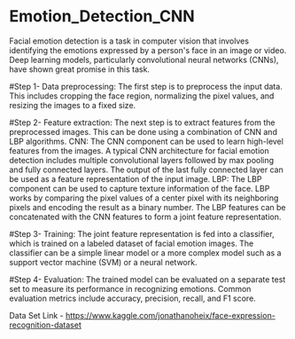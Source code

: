 # Emotion_Detection_CNN

Facial emotion detection is a task in computer vision that involves identifying the emotions expressed by a person's face in an image or video. Deep learning models, particularly convolutional neural networks (CNNs), have shown great promise in this task.

#Step 1- Data preprocessing: The first step is to preprocess the input data. This includes cropping the face region, normalizing the pixel values, and resizing the images to a fixed size.

#Step 2- Feature extraction: The next step is to extract features from the preprocessed images. This can be done using a combination of CNN and LBP algorithms.
    CNN: The CNN component can be used to learn high-level features from the images. A typical CNN architecture for facial emotion detection includes multiple convolutional layers followed by max pooling and fully connected layers. The output of the last fully connected layer can be used as a feature representation of the input image.
    LBP: The LBP component can be used to capture texture information of the face. LBP works by comparing the pixel values of a center pixel with its neighboring pixels and encoding the result as a binary number. The LBP features can be concatenated with the CNN features to form a joint feature representation.

#Step 3- Training: The joint feature representation is fed into a classifier, which is trained on a labeled dataset of facial emotion images. The classifier can be a simple linear model or a more complex model such as a support vector machine (SVM) or a neural network.

#Step 4- Evaluation: The trained model can be evaluated on a separate test set to measure its performance in recognizing emotions. Common evaluation metrics include accuracy, precision, recall, and F1 score.

Data Set Link - https://www.kaggle.com/jonathanoheix/face-expression-recognition-dataset
